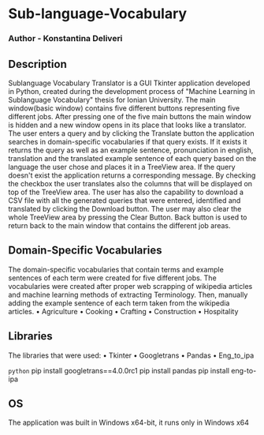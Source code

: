 # Sub-language-Vocabulary
### Author - Konstantina Deliveri

## Description
Sublanguage Vocabulary Translator is a GUI Tkinter application developed in Python, created during the development process of "Machine Learning in Sublanguage Vocabulary" thesis for Ionian University.
The main window(basic window) contains five different buttons representing five different jobs.
After pressing one of the five main buttons the main window is hidden and a new window opens in its place that looks like a translator.
The user enters a query and by clicking the Translate button the application searches in domain-specific vocabularies if that query exists.
If it exists it returns the query as well as an example sentence, pronunciation in english, translation and the translated example sentence of each query based on the language the user chose and places it in a TreeView area.
If the query doesn't exist the application returns a corresponding message.
By checking the checkbox the user translates also the columns that will be displayed on top of the TreeView area.
The user has also the capability to download a CSV file with all the generated queries that were entered, identified and translated by clicking the Download button.
The user may also clear the whole TreeView area by pressing the Clear Button.
Back button is used to return back to the main window that contains the different job areas.

## Domain-Specific Vocabularies
The domain-specific vocabularies that contain terms and example sentences of each term were created for five different jobs.
The vocabularies were created after proper web scrapping of wikipedia articles and machine learning methods of extracting Terminology.
Then, manually adding the example sentence of each term taken from the wikipedia articles.
• Agriculture
• Cooking
• Crafting
• Construction
• Hospitality

## Libraries
The libraries that were used:
• Tkinter
• Googletrans
• Pandas
• Eng_to_ipa

```python```
pip install googletrans==4.0.0rc1
pip install pandas
pip install eng-to-ipa

## OS
The application was built in Windows x64-bit, it runs only in Windows x64
